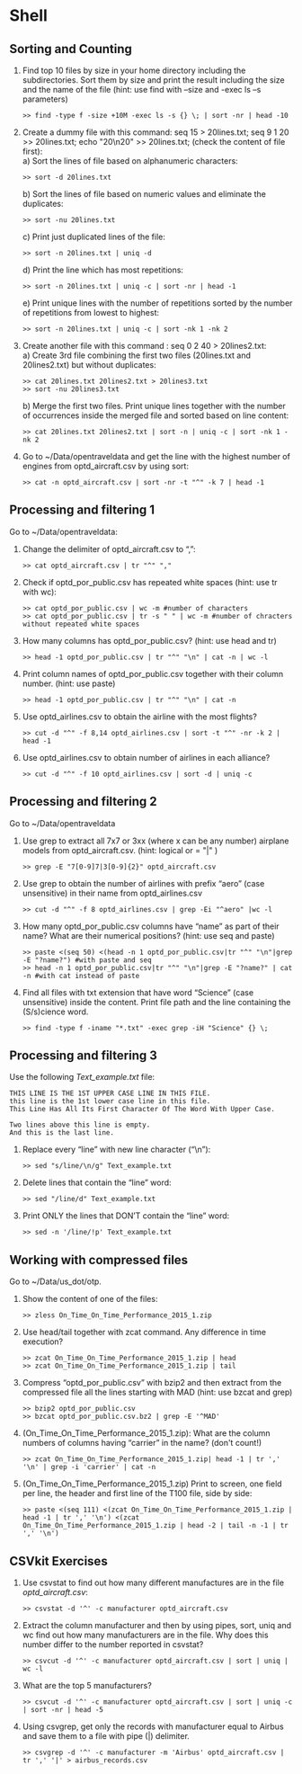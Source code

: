 # Shell

## Sorting and Counting

1.  Find top 10 files by size in your home directory including the subdirectories. Sort them by size and print the result including the size and the name of the file (hint: use find with –size and -exec ls –s parameters)
    ```
    >> find -type f -size +10M -exec ls -s {} \; | sort -nr | head -10
    ```
2.  Create a dummy file with this command: seq 15 > 20lines.txt; seq 9 1 20 >> 20lines.txt; echo "20\n20" >> 20lines.txt; (check the content of file first):<br />
    a)  Sort the lines of file based on alphanumeric characters:
    ```
    >> sort -d 20lines.txt
    ```
    b)  Sort the lines of file based on numeric values and eliminate the duplicates:
    ```
    >> sort -nu 20lines.txt
    ```
    c)  Print just duplicated lines of the file:
    ```
    >> sort -n 20lines.txt | uniq -d
    ```
    d)  Print the line which has most repetitions:
    ```
    >> sort -n 20lines.txt | uniq -c | sort -nr | head -1
    ```
    e)  Print unique lines with the number of repetitions sorted by the number of repetitions from lowest to highest:
    ```
    >> sort -n 20lines.txt | uniq -c | sort -nk 1 -nk 2
    ```
3.  Create another file with this command : seq 0 2 40 > 20lines2.txt:<br />
    a)  Create 3rd file combining the first two files (20lines.txt and 20lines2.txt) but without duplicates:
    ```
    >> cat 20lines.txt 20lines2.txt > 20lines3.txt
    >> sort -nu 20lines3.txt
    ```
    b) Merge the first two files. Print unique lines together with the number of occurrences inside the merged file and sorted based on line content:
    ```
    >> cat 20lines.txt 20lines2.txt | sort -n | uniq -c | sort -nk 1 -nk 2
    ```
4.  Go to ~/Data/opentraveldata and get the line with the highest number of engines from optd_aircraft.csv by using sort:
    ```
    >> cat -n optd_aircraft.csv | sort -nr -t "^" -k 7 | head -1
    ```

## Processing and filtering 1

Go to ~/Data/opentraveldata:<br />
1.  Change the delimiter of optd_aircraft.csv to “,”:
    ```
    >> cat optd_aircraft.csv | tr "^" ","
    ```
2. Check if optd_por_public.csv has repeated white spaces (hint: use tr with wc):
    ```
    >> cat optd_por_public.csv | wc -m #number of characters
    >> cat optd_por_public.csv | tr -s " " | wc -m #number of chracters without repeated white spaces
    ```
3. How many columns has optd_por_public.csv? (hint: use head and tr)
    ```
    >> head -1 optd_por_public.csv | tr "^" "\n" | cat -n | wc -l
    ```
4. Print column names of optd_por_public.csv together with their column number. (hint: use paste)
    ```
    >> head -1 optd_por_public.csv | tr "^" "\n" | cat -n
    ```
5. Use optd_airlines.csv to obtain the airline with the most flights?
    ```
    >> cut -d "^" -f 8,14 optd_airlines.csv | sort -t "^" -nr -k 2 | head -1
    ```
6. Use optd_airlines.csv to obtain number of airlines in each alliance?
    ```
    >> cut -d "^" -f 10 optd_airlines.csv | sort -d | uniq -c
    ```

## Processing and filtering 2

Go to ~/Data/opentraveldata
1.  Use grep to extract all 7x7 or 3xx (where x can be any number) airplane models from optd_aircraft.csv.
(hint: logical or = "|" )
    ```
    >> grep -E "7[0-9]7|3[0-9]{2}" optd_aircraft.csv
    ```
2.  Use grep to obtain the number of airlines with prefix “aero” (case unsensitive) in their name from
optd_airlines.csv
    ```
    >> cut -d "^" -f 8 optd_airlines.csv | grep -Ei "^aero" |wc -l
    ```
3.  How many optd_por_public.csv columns have “name” as part of their name? What are their numerical positions? (hint: use seq and paste)
    ```
    >> paste <(seq 50) <(head -n 1 optd_por_public.csv|tr "^" "\n"|grep -E "?name?") #with paste and seq
    >> head -n 1 optd_por_public.csv|tr "^" "\n"|grep -E "?name?" | cat -n #with cat instead of paste
    ```
4.  Find all files with txt extension that have word “Science” (case unsensitive) inside the content. Print file path and the line containing the (S/s)cience word.
    ```
    >> find -type f -iname "*.txt" -exec grep -iH "Science" {} \;
    ```

## Processing and filtering 3
Use the following _Text_example.txt_ file:

```
THIS LINE IS THE 1ST UPPER CASE LINE IN THIS FILE.
this line is the 1st lower case line in this file.
This Line Has All Its First Character Of The Word With Upper Case.

Two lines above this line is empty.
And this is the last line.
```

1.  Replace every “line” with new line character (“\n”):
    ```
    >> sed "s/line/\n/g" Text_example.txt
    ```
2.  Delete lines that contain the “line” word:
    ```
    >> sed "/line/d" Text_example.txt
    ```
3.  Print ONLY the lines that DON’T contain the “line” word:
    ```
    >> sed -n '/line/!p' Text_example.txt
    ```

## Working with compressed files

Go to ~/Data/us_dot/otp.
1.  Show the content of one of the files:
    ```
    >> zless On_Time_On_Time_Performance_2015_1.zip 
    ```
2.  Use head/tail together with zcat command. Any difference in time execution?
    ```
    >> zcat On_Time_On_Time_Performance_2015_1.zip | head
    >> zcat On_Time_On_Time_Performance_2015_1.zip | tail
    ```
3.  Compress “optd_por_public.csv” with bzip2 and then extract from the compressed file all the lines starting
with MAD (hint: use bzcat and grep)
    ```
    >> bzip2 optd_por_public.csv
    >> bzcat optd_por_public.csv.bz2 | grep -E '^MAD'
    ```
4.  (On_Time_On_Time_Performance_2015_1.zip): What are the column numbers of columns having “carrier”
in the name? (don't count!)
    ```
    >> zcat On_Time_On_Time_Performance_2015_1.zip| head -1 | tr ',' '\n' | grep -i 'carrier' | cat -n
    ```
5.  (On_Time_On_Time_Performance_2015_1.zip) Print to screen, one field per line, the header and first line of the T100 file, side by side:
    ```
    >> paste <(seq 111) <(zcat On_Time_On_Time_Performance_2015_1.zip | head -1 | tr ',' '\n') <(zcat On_Time_On_Time_Performance_2015_1.zip | head -2 | tail -n -1 | tr ',' '\n')

    ```

## CSVkit Exercises

1.  Use csvstat to find out how many different manufactures are in the file _optd_aircraft.csv_:
    ```
    >> csvstat -d '^' -c manufacturer optd_aircraft.csv
    ```
2.  Extract the column manufacturer and then by using pipes, sort, uniq and wc find out how many manufacturers are in the file. Why does this number differ to the number reported in csvstat?
    ```
    >> csvcut -d '^' -c manufacturer optd_aircraft.csv | sort | uniq | wc -l
    ```
3.  What are the top 5 manufacturers?
    ```
    >> csvcut -d '^' -c manufacturer optd_aircraft.csv | sort | uniq -c | sort -nr | head -5
    ```
4.  Using csvgrep, get only the records with manufacturer equal to Airbus and save them to a file with pipe (|) delimiter.
    ```
    >> csvgrep -d '^' -c manufacturer -m 'Airbus' optd_aircraft.csv | tr ',' '|' > airbus_records.csv
    ```
